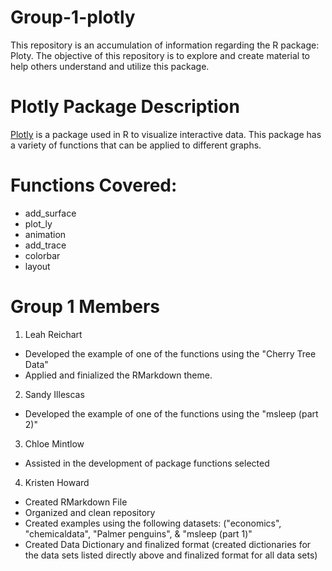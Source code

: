 # Group-1-plotly
This repository is an accumulation of information regarding the R package: Ploty. The objective of this repository is to explore and create material to help others understand and utilize this package.

# Plotly Package Description
[Plotly](https://statisticsglobe.com/plotly-r-package) is a package used in R to visualize interactive data. This package has a variety of functions that can be applied to different graphs. 

# Functions Covered:
- add_surface
- plot_ly
- animation
- add_trace
- colorbar
- layout



# Group 1 Members
1. Leah Reichart
- Developed the example of one of the functions using the "Cherry Tree Data"
- Applied and finialized the RMarkdown theme.

2. Sandy Illescas
- Developed the example of one of the functions using the "msleep (part 2)"

3. Chloe Mintlow
- Assisted in the development of package functions selected

4. Kristen Howard
- Created RMarkdown File
- Organized and clean repository
- Created examples using the following datasets: ("economics", "chemicaldata", "Palmer penguins",  & "msleep (part 1)"
- Created Data Dictionary and finalized format (created dictionaries for the data sets listed directly above and finalized format for all data sets)







